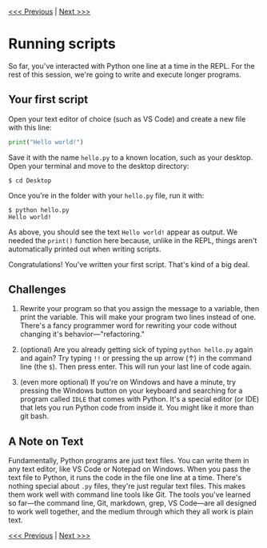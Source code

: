 [<<< Previous](variables.md) | [Next >>>](errors.md)

# Running scripts

So far, you've interacted with Python one line at a time in the REPL. For the rest of this session, we're going to write and execute longer programs.

## Your first script

Open your text editor of choice (such as VS Code) and create a new file with this line:

```python
print("Hello world!")
```
	
Save it with the name `hello.py` to a known location, such as your desktop. Open your terminal and move to the desktop directory:

    $ cd Desktop
	
Once you're in the folder with your `hello.py` file, run it with:

	$ python hello.py
	Hello world!
	
As above, you should see the text `Hello world!` appear as output. We needed the `print()` function here because, unlike in the REPL, things aren't automatically printed out when writing scripts.

Congratulations! You've written your first script. That's kind of a big deal.

## Challenges

1. Rewrite your program so that you assign the message to a variable, then print the variable. This will make your program two lines instead of one. There's a fancy programmer word for rewriting your code without changing it's behavior—"refactoring."

2. (optional) Are you already getting sick of typing `python hello.py` again and again? Try typing `!!` or pressing the up arrow (↑) in the command line (the `$`). Then press enter. This will run your last line of code again.

3. (even more optional) If you're on Windows and have a minute, try pressing the Windows button on your keyboard and searching for a program called `IDLE` that comes with Python. It's a special editor (or IDE) that lets you run Python code from inside it. You might like it more than git bash.

## A Note on Text

Fundamentally, Python programs are just text files. You can write them in any text editor, like VS Code or Notepad on Windows. When you pass the text file to Python, it runs the code in the file one line at a time. There's nothing special about `.py` files, they're just regular text files. This makes them work well with command line tools like Git. The tools you've learned so far—the command line, Git, markdown, grep, VS Code—are all designed to work well together, and the medium through which they all work is plain text.

[<<< Previous](variables.md) | [Next >>>](errors.md)
